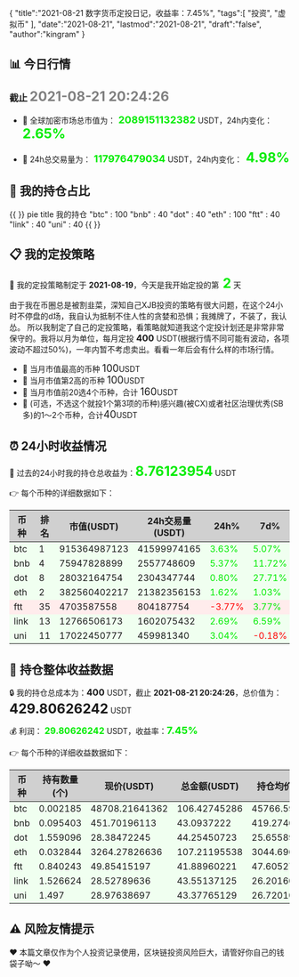 {
  "title":"2021-08-21 数字货币定投日记，收益率：7.45%",
  "tags":[
    "投资",
    "虚拟币"
  ],
  "date":"2021-08-21",
  "lastmod":"2021-08-21",
  "draft":"false",
  "author":"kingram"
}

##  📊 今日行情
### 截止 <font color=grey size=5 >**2021-08-21 20:24:26**</font>
- 🍖 全球加密市场总市值为：<font color=#00EC00 size=4 > **2089151132382**</font> USDT，24h内变化：<font color=#00EC00 size=5 > **2.65%**</font>

- 🍤 24h总交易量为：<font color=#00EC00 size=4 > **117976479034**</font> USDT，24h内变化：<font color=#00EC00 size=5 > **4.98%**</font>

## 🎨 我的持仓占比
{{ <mermaid> }}
	pie title 我的持仓
		"btc" : 100
		"bnb" : 40
		"dot" : 40
		"eth" : 100
		"ftt" : 40
		"link" : 40
		"uni" : 40
{{ </mermaid> }}

## 📋 我的定投策略
📎 我的定投策略制定于 **2021-08-19**，今天是我开始定投的第<font color=#00EC00 size=5 > **2**</font> 天

<div>由于我在币圈总是被割韭菜，深知自己XJB投资的策略有很大问题，在这个24小时不停盘的d场，我自认为抵制不住人性的贪婪和恐惧；我摊牌了，不装了，我认怂。
所以我制定了自己的定投策略，看策略就知道我这个定投计划还是非常非常保守的。我将以月为单位，每月定投 <font size=3 ><strong> 400 </strong></font> USDT(根据行情不同可能有波动，各项波动不超过50%)，一年内暂不考虑卖出。看看一年后会有什么样的市场行情。</div>

- 🥇 当月市值最高的币种 <font size=4 >100</font>USDT
- 🥈 当月市值第2高的币种 <font size=4 >100</font>USDT
- 🥉 当月市值前20选4个币种，合计 <font size=4 >160</font>USDT
- 🏅 (可选，不选这个就投1个第3项的币种)感兴趣(被CX)或者社区治理优秀(SB多)的1～2个币种，合计<font size=4 >40</font>USDT

## ⏰ 24小时收益情况
📌 过去的24小时我的持仓总收益为：<font color=#00EC00 size=5 >**8.76123954**</font> USDT

👉 每个币种的详细数据如下：
<table>
    <thead><tr bgcolor="#d0d0d0" ><th>币种</th><th>排名</th><th>市值(USDT)</th><th>24h交易量(USDT)</th><th>24h%</th><th>7d%</th><th>24h收益</th></tr></thead>
    <tbody>
    <tr>
        <td bgcolor=#F0FFF0>btc</td>
        <td bgcolor=#F0FFF0>1</td>
        <td bgcolor=#F0FFF0>915364987123</td>
        <td bgcolor=#F0FFF0>41599974165</td>
        <td bgcolor=#F0FFF0><font color=#00EC00>3.63%</font></td>
        <td bgcolor=#F0FFF0><font color=#00EC00>5.07%</font></td>
        <td bgcolor=#F0FFF0><font color=#00EC00 size=3 ><strong>3.73168545</strong></font></td>
    </tr>
    <tr>
        <td bgcolor=#F0FFF0>bnb</td>
        <td bgcolor=#F0FFF0>4</td>
        <td bgcolor=#F0FFF0>75947828899</td>
        <td bgcolor=#F0FFF0>2557748609</td>
        <td bgcolor=#F0FFF0><font color=#00EC00>5.37%</font></td>
        <td bgcolor=#F0FFF0><font color=#00EC00>11.72%</font></td>
        <td bgcolor=#F0FFF0><font color=#00EC00 size=3 ><strong>2.19428338</strong></font></td>
    </tr>
    <tr>
        <td bgcolor=#F0FFF0>dot</td>
        <td bgcolor=#F0FFF0>8</td>
        <td bgcolor=#F0FFF0>28032164754</td>
        <td bgcolor=#F0FFF0>2304347744</td>
        <td bgcolor=#F0FFF0><font color=#00EC00>0.80%</font></td>
        <td bgcolor=#F0FFF0><font color=#00EC00>27.71%</font></td>
        <td bgcolor=#F0FFF0><font color=#00EC00 size=3 ><strong>0.35127992</strong></font></td>
    </tr>
    <tr>
        <td bgcolor=#F0FFF0>eth</td>
        <td bgcolor=#F0FFF0>2</td>
        <td bgcolor=#F0FFF0>382560402217</td>
        <td bgcolor=#F0FFF0>21382356153</td>
        <td bgcolor=#F0FFF0><font color=#00EC00>1.62%</font></td>
        <td bgcolor=#F0FFF0><font color=#00EC00>1.03%</font></td>
        <td bgcolor=#F0FFF0><font color=#00EC00 size=3 ><strong>1.70680864</strong></font></td>
    </tr>
    <tr>
        <td bgcolor=#FFECEC>ftt</td>
        <td bgcolor=#FFECEC>35</td>
        <td bgcolor=#FFECEC>4703587558</td>
        <td bgcolor=#FFECEC>804187754</td>
        <td bgcolor=#FFECEC><font color=#FF0000>-3.77%</font></td>
        <td bgcolor=#FFECEC><font color=#00EC00>3.77%</font></td>
        <td bgcolor=#FFECEC><font color=#FF0000 size=3 ><strong>-1.64267362</strong></font></td>
    </tr>
    <tr>
        <td bgcolor=#F0FFF0>link</td>
        <td bgcolor=#F0FFF0>13</td>
        <td bgcolor=#F0FFF0>12766506173</td>
        <td bgcolor=#F0FFF0>1602075432</td>
        <td bgcolor=#F0FFF0><font color=#00EC00>2.69%</font></td>
        <td bgcolor=#F0FFF0><font color=#00EC00>6.59%</font></td>
        <td bgcolor=#F0FFF0><font color=#00EC00 size=3 ><strong>1.14108353</strong></font></td>
    </tr>
    <tr>
        <td bgcolor=#F0FFF0>uni</td>
        <td bgcolor=#F0FFF0>11</td>
        <td bgcolor=#F0FFF0>17022450777</td>
        <td bgcolor=#F0FFF0>459981340</td>
        <td bgcolor=#F0FFF0><font color=#00EC00>3.04%</font></td>
        <td bgcolor=#F0FFF0><font color=#FF0000>-0.18%</font></td>
        <td bgcolor=#F0FFF0><font color=#00EC00 size=3 ><strong>1.27877224</strong></font></td>
    </tr>
    </tbody>
</table>

## 🎯 持仓整体收益数据

🔒 我的持仓总成本为：<font size=3 >**400**</font> USDT，截止 **2021-08-21 20:24:26**，总价值为：<font  size=5 >**429.80626242**</font> USDT

💰 利润： <font color=#00EC00 size=3 >**29.80626242**</font> USDT，收益率：<font color=#00EC00 size=4 >**7.45%**</font>

👉 每个币种的详细收益数据如下：

<table>
    <thead><tr bgcolor="#d0d0d0" ><th>币种</th><th>持有数量(个)</th><th>现价(USDT)</th><th>总金额(USDT)</th><th>持仓均价(USDT)</th><th>成本(USDT)</th><th>利润(USDT)</th><th>收益率</th></tr></thead>
    <tbody>
    <tr>
        <td bgcolor=#F0FFF0>btc</td>
        <td bgcolor=#F0FFF0>0.002185</td>
        <td bgcolor=#F0FFF0>48708.21641362</td>
        <td bgcolor=#F0FFF0>106.42745286</td>
        <td bgcolor=#F0FFF0>45766.59038902</td>
        <td bgcolor=#F0FFF0>100</td>
        <td bgcolor=#F0FFF0>6.42745286</td>
        <td bgcolor=#F0FFF0><font color=#00EC00 size=3 ><strong>6.43%</strong></font></td>
    </tr>
    <tr>
        <td bgcolor=#F0FFF0>bnb</td>
        <td bgcolor=#F0FFF0>0.095403</td>
        <td bgcolor=#F0FFF0>451.70196113</td>
        <td bgcolor=#F0FFF0>43.0937222</td>
        <td bgcolor=#F0FFF0>419.27402702</td>
        <td bgcolor=#F0FFF0>40</td>
        <td bgcolor=#F0FFF0>3.0937222</td>
        <td bgcolor=#F0FFF0><font color=#00EC00 size=3 ><strong>7.73%</strong></font></td>
    </tr>
    <tr>
        <td bgcolor=#F0FFF0>dot</td>
        <td bgcolor=#F0FFF0>1.559096</td>
        <td bgcolor=#F0FFF0>28.38472245</td>
        <td bgcolor=#F0FFF0>44.25450723</td>
        <td bgcolor=#F0FFF0>25.6558929</td>
        <td bgcolor=#F0FFF0>40</td>
        <td bgcolor=#F0FFF0>4.25450723</td>
        <td bgcolor=#F0FFF0><font color=#00EC00 size=3 ><strong>10.64%</strong></font></td>
    </tr>
    <tr>
        <td bgcolor=#F0FFF0>eth</td>
        <td bgcolor=#F0FFF0>0.032844</td>
        <td bgcolor=#F0FFF0>3264.27826636</td>
        <td bgcolor=#F0FFF0>107.21195538</td>
        <td bgcolor=#F0FFF0>3044.69613933</td>
        <td bgcolor=#F0FFF0>100</td>
        <td bgcolor=#F0FFF0>7.21195538</td>
        <td bgcolor=#F0FFF0><font color=#00EC00 size=3 ><strong>7.21%</strong></font></td>
    </tr>
    <tr>
        <td bgcolor=#F0FFF0>ftt</td>
        <td bgcolor=#F0FFF0>0.840243</td>
        <td bgcolor=#F0FFF0>49.85415197</td>
        <td bgcolor=#F0FFF0>41.88960221</td>
        <td bgcolor=#F0FFF0>47.60527609</td>
        <td bgcolor=#F0FFF0>40</td>
        <td bgcolor=#F0FFF0>1.88960221</td>
        <td bgcolor=#F0FFF0><font color=#00EC00 size=3 ><strong>4.72%</strong></font></td>
    </tr>
    <tr>
        <td bgcolor=#F0FFF0>link</td>
        <td bgcolor=#F0FFF0>1.526624</td>
        <td bgcolor=#F0FFF0>28.52789636</td>
        <td bgcolor=#F0FFF0>43.55137125</td>
        <td bgcolor=#F0FFF0>26.20160563</td>
        <td bgcolor=#F0FFF0>40</td>
        <td bgcolor=#F0FFF0>3.55137125</td>
        <td bgcolor=#F0FFF0><font color=#00EC00 size=3 ><strong>8.88%</strong></font></td>
    </tr>
    <tr>
        <td bgcolor=#F0FFF0>uni</td>
        <td bgcolor=#F0FFF0>1.497</td>
        <td bgcolor=#F0FFF0>28.97638697</td>
        <td bgcolor=#F0FFF0>43.37765129</td>
        <td bgcolor=#F0FFF0>26.72010688</td>
        <td bgcolor=#F0FFF0>40</td>
        <td bgcolor=#F0FFF0>3.37765129</td>
        <td bgcolor=#F0FFF0><font color=#00EC00 size=3 ><strong>8.44%</strong></font></td>
    </tr>
    </tbody>
</table>

## ⚠️ 风险友情提示
❤️ 本篇文章仅作为个人投资记录使用，区块链投资风险巨大，请管好你自己的钱袋子呦～ ❤️
